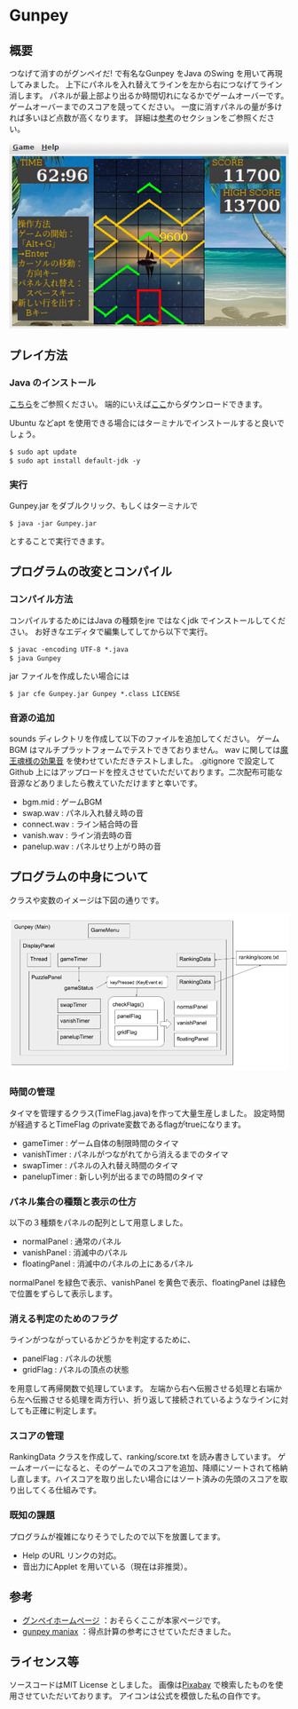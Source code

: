 # Gunpey

## 概要

つなげて消すのがグンペイだ! で有名なGunpey をJava のSwing を用いて再現してみました。
上下にパネルを入れ替えてラインを左から右につなげてライン消します。
パネルが最上部より出るか時間切れになるかでゲームオーバーです。
ゲームオーバーまでのスコアを競ってください。
一度に消すパネルの量が多ければ多いほど点数が高くなります。
詳細は[参考](https://github.com/kimushun1101/gunpey#参考)のセクションをご参照ください。

![Playing Image](imgs/playingImg.png)

## プレイ方法

### Java のインストール

[こちら](https://www.java.com/ja/download/help/download_options.html)をご参照ください。
端的にいえば[ここ](https://www.java.com/ja/download/manual.jsp)からダウンロードできます。

Ubuntu などapt を使用できる場合にはターミナルでインストールすると良いでしょう。
```
$ sudo apt update
$ sudo apt install default-jdk -y
```

### 実行

Gunpey.jar をダブルクリック、もしくはターミナルで
```
$ java -jar Gunpey.jar
```
とすることで実行できます。

## プログラムの改変とコンパイル

### コンパイル方法

コンパイルするためにはJava の種類をjre ではなくjdk でインストールしてください。
お好きなエディタで編集してしてから以下で実行。
```
$ javac -encoding UTF-8 *.java
$ java Gunpey
```
jar ファイルを作成したい場合には
```
$ jar cfe Gunpey.jar Gunpey *.class LICENSE
```
### 音源の追加

sounds ディレクトリを作成して以下のファイルを追加してください。
ゲームBGM はマルチプラットフォームでテストできておりません。
wav に関しては[魔王魂様の効果音](https://maou.audio/category/se/) を使わせていただきテストしました。
.gitignore で設定してGithub 上にはアップロードを控えさせていただいております。二次配布可能な音源などありましたら教えていただけますと幸いです。

- bgm.mid : ゲームBGM
- swap.wav : パネル入れ替え時の音
- connect.wav : ライン結合時の音
- vanish.wav : ライン消去時の音
- panelup.wav : パネルせり上がり時の音


## プログラムの中身について

クラスや変数のイメージは下図の通りです。

![Class Structure](imgs/classStructure.png)

### 時間の管理 

タイマを管理するクラス(TimeFlag.java)を作って大量生産しました。
設定時間が経過するとTimeFlag のprivate変数であるflagがtrueになります。
- gameTimer : ゲーム自体の制限時間のタイマ
- vanishTimer : パネルがつながれてから消えるまでのタイマ
- swapTimer : パネルの入れ替え時間のタイマ
- panelupTimer : 新しい列が出るまでの時間のタイマ

### パネル集合の種類と表示の仕方 

以下の３種類をパネルの配列として用意しました。

- normalPanel : 通常のパネル
- vanishPanel : 消滅中のパネル
- floatingPanel : 消滅中のパネルの上にあるパネル

normalPanel を緑色で表示、vanishPanel を黄色で表示、floatingPanel は緑色で位置をずらして表示します。


### 消える判定のためのフラグ 

ラインがつながっているかどうかを判定するために、

- panelFlag : パネルの状態
- gridFlag : パネルの頂点の状態

を用意して再帰関数で処理しています。
左端から右へ伝搬させる処理と右端から左へ伝搬させる処理を両方行い、折り返して接続されているようなラインに対しても正確に判定します。

### スコアの管理

RankingData クラスを作成して、ranking/score.txt を読み書きしています。
ゲームオーバーになると、そのゲームでのスコアを追加、降順にソートされて格納し直します。ハイスコアを取り出したい場合にはソート済みの先頭のスコアを取り出してくる仕組みです。


### 既知の課題

プログラムが複雑になりそうでしたので以下を放置してます。

- Help のURL リンクの対応。
- 音出力にApplet を用いている（現在は非推奨）。


## 参考

- [グンペイホームページ](http://www.bandaigames.channel.or.jp/list/gunpey/ )
：おそらくここが本家ページです。
- [gunpey maniax](http://www.asahi-net.or.jp/~VG5M-OBT/gunpey_maniax.html )
：得点計算の参考にさせていただきました。

## ライセンス等

ソースコードはMIT License としました。
画像は[Pixabay](https://pixabay.com/ja/service/license/) で検索したものを使用させていただいております。
アイコンは公式を模倣した私の自作です。